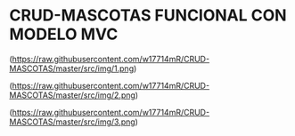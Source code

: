 # CRUD-MASCOTAS FUNCIONAL CON MODELO MVC


(https://raw.githubusercontent.com/w17714mR/CRUD-MASCOTAS/master/src/img/1.png)

(https://raw.githubusercontent.com/w17714mR/CRUD-MASCOTAS/master/src/img/2.png)

(https://raw.githubusercontent.com/w17714mR/CRUD-MASCOTAS/master/src/img/3.png)
